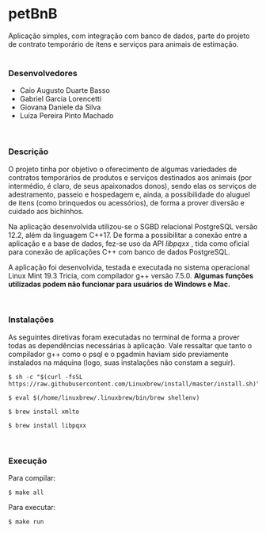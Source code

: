 # petBnB
Aplicação simples, com integração com banco de dados, parte do projeto de contrato temporário de itens e serviços para animais de estimação.<br><br>

<h3>Desenvolvedores</h3>
<ul>
  <li>Caio Augusto Duarte Basso</li>
  <li>Gabriel Garcia Lorencetti</li>
  <li>Giovana Daniele da Silva</li>
  <li>Luíza Pereira Pinto Machado</li>
</ul><br>
  
<h3>Descrição</h3>
<p>O projeto tinha por objetivo o oferecimento de algumas variedades de contratos temporários de produtos e serviços destinados aos animais (por intermédio, é claro, de seus apaixonados donos), sendo elas os serviços de adestramento, passeio e hospedagem e, ainda, a possibilidade do aluguel de itens
(como brinquedos ou acessórios), de forma a prover diversão e cuidado aos bichinhos.<p>
<p>Na aplicação desenvolvida utilizou-se o SGBD relacional PostgreSQL versão 12.2, além da linguagem C++17. De forma a possibilitar a conexão entre a aplicação e a base de dados, fez-se uso da API <em>libpqxx</em> , tida como oficial para conexão de aplicações C++ com banco de dados PostgreSQL.<p>
<p>A aplicação foi desenvolvida, testada e executada no sistema operacional Linux Mint 19.3 Tricia, com compilador g++ versão 7.5.0. <strong>Algumas funções utilizadas podem não funcionar para usuários de Windows e Mac.</strong></p><br>

<h3>Instalações</h3>
<p>As seguintes diretivas foram executadas no terminal de forma a prover todas as dependências necessárias à aplicação. Vale ressaltar que tanto o compilador g++ como o psql e o pgadmin haviam sido previamente instalados na máquina (logo, suas instalações não constam a seguir).</p>

```
$ sh -c "$(curl -fsSL https://raw.githubusercontent.com/Linuxbrew/install/master/install.sh)"

$ eval $(/home/linuxbrew/.linuxbrew/bin/brew shellenv)

$ brew install xmlto

$ brew install libpqxx
```

<br><h3>Execução</h3>
  <p>Para compilar:</p>
  
  ```
  $ make all
  ```
  
  <p>Para executar:</p>
  
  ```
  $ make run
  ```
